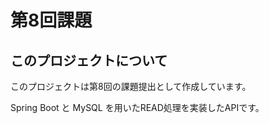 # 第8回課題

## このプロジェクトについて

このプロジェクトは第8回の課題提出として作成しています。

Spring Boot と MySQL を用いたREAD処理を実装したAPIです。






